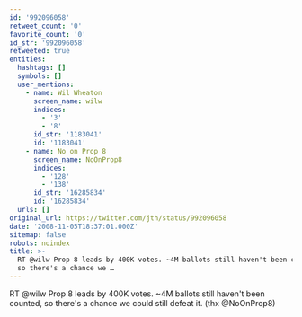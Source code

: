 ```yaml
---
id: '992096058'
retweet_count: '0'
favorite_count: '0'
id_str: '992096058'
retweeted: true
entities:
  hashtags: []
  symbols: []
  user_mentions:
    - name: Wil Wheaton
      screen_name: wilw
      indices:
        - '3'
        - '8'
      id_str: '1183041'
      id: '1183041'
    - name: No on Prop 8
      screen_name: NoOnProp8
      indices:
        - '128'
        - '138'
      id_str: '16285834'
      id: '16285834'
  urls: []
original_url: https://twitter.com/jth/status/992096058
date: '2008-11-05T18:37:01.000Z'
sitemap: false
robots: noindex
title: >-
  RT @wilw Prop 8 leads by 400K votes. ~4M ballots still haven't been counted,
  so there's a chance we …
---
```


RT @wilw Prop 8 leads by 400K votes. ~4M ballots still haven't been counted, so there's a chance we could still defeat it. (thx @NoOnProp8)
